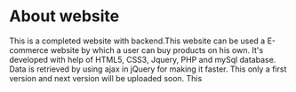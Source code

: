 # About website
This is a completed website with backend.This website can be used a E-commerce website by which a user can buy products on his own. 
It's developed with help of HTML5, CSS3, Jquery, PHP and mySql database. 
Data is retrieved by using ajax in jQuery for making it faster. This only a first version and next version will be uploaded soon.
This 
